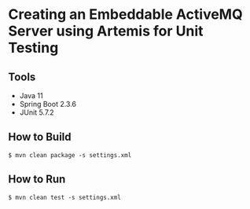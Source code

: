 # Creating an Embeddable ActiveMQ Server using Artemis for Unit Testing

## Tools
 - Java 11
 - Spring Boot 2.3.6
 - JUnit 5.7.2
 
 ## How to Build
 ```
$ mvn clean package -s settings.xml
```
 
 ## How to Run
 ```
$ mvn clean test -s settings.xml
```
